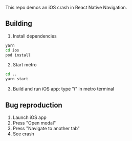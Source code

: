 
This repo demos an iOS crash in React Native Navigation.

## Building

1. Install dependencies
  ```bash
  yarn
  cd ios
  pod install
  ```
2. Start metro
  ```bash
  cd ..
  yarn start
  ```
3. Build and run iOS app: type "i" in metro terminal

## Bug reproduction

1. Launch iOS app
2. Press "Open modal"
3. Press "Navigate to another tab"
4. See crash